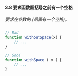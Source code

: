 #### 3.8 要求函数圆括号之前有一个空格
*要求在参数的 (后面有一个空格)。*
```javascript

// Bad
function withoutSpace(x) {
    // ...
}

// Good
function withSpace ( x ) {
    // ...
}
```
